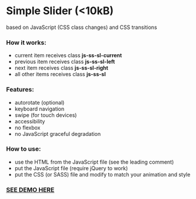 # Simple Slider (<10kB)
based on JavaScript (CSS class changes) and CSS transitions

### How it works:
* current item receives class **js-ss-sl-current**
* previous item receives class **js-ss-sl-left**
* next item receives class **js-ss-sl-right**
* all other items receives class **js-ss-sl**

### Features:
* autorotate (optional)
* keyboard navigation
* swipe (for touch devices)
* accessibility
* no flexbox
* no JavaScript graceful degradation

### How to use:
* use the HTML from the JavaScript file (see the leading comment)
* put the JavaScript file (require jQuery to work)
* put the CSS (or SASS) file and modify to match your animation and style

### [SEE DEMO HERE](https://orlinbox.github.io/simple-slider/)